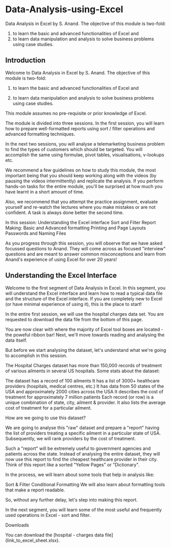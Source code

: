 # Data-Analysis-using-Excel
Data Analysis in Excel by S. Anand. The objective of this module is two-fold:  
1) to learn the basic and advanced functionalities of Excel and
2) to learn data manipulation and analysis to solve business problems using case studies.


## Introduction 

Welcome to Data Analysis in Excel by S. Anand. The objective of this module is two-fold:

1) to learn the basic and advanced functionalities of Excel and

2) to learn data manipulation and analysis to solve business problems using case studies.

 

This module assumes no pre-requisite or prior knowledge of Excel.

 

The module is divided into three sessions. In the first session, you will learn how to prepare well-formatted reports using sort / filter operations and advanced formatting techniques. 

 

In the next two sessions, you will analyse a telemarketing business problem to find the types of customers which should be targeted. You will accomplish the same using formulae, pivot tables, visualisations,  v-lookups etc.

    

We recommend a few guidelines on how to study this module, the most important being that you should keep working along with the videos (by pausing the videos intermittently) and replicate the analysis. If you perform hands-on tasks for the entire module, you'll be surprised at how much you have learnt in a short amount of time.

 

Also, we recommend that you attempt the practice assignment, evaluate yourself and re-watch the lectures where you make mistakes or are not confident. A task is always done better the second time.   

 

In this session:
Understanding the Excel interface
Sort and Filter
Report Making: Basic and Advanced formatting 
Printing and Page Layouts
Passwords and Naming Files
 

As you progress through this session, you will observe that we have asked focussed questions to Anand. They will come across as focused "interview" questions and are meant to answer common misconceptions and learn from Anand's experience of using Excel for over 20 years!

 
## Understanding the Excel Interface

Welcome to the first segment of Data Analysis in Excel. In this segment, you will understand the Excel interface and learn how to read a typical data file and the structure of the Excel interface. If you are completely new to Excel (or have minimal experience of using it), this is the place to start! 

 

In the entire first session, we will use the hospital charges  data set. You are requested to download the data file from the bottom of this page. 


You are now clear with where the majority of Excel tool boxes are located - the poweful ribbon bar!  Next, we'll move towards reading and analysing the data itself.

 

But before we start analysing the dataset, let's understand what we're going to accomplish in this session. 

The Hospital Charges dataset has more than 150,000 records of treatment of various ailments in several US hospitals. Some stats about the dataset:

The dataset has a record of 100 ailments
It has a list of 3000+ healthcare providers (hospitals, medical centres, etc.)
It has data from 50 states of the USA and approximately 2000 cities across the USA
It describes the cost of treatment for approximately 7 million patients
Each record (or row) is a unique combination of state, city, ailment & provider. It also lists the average cost of treatment for a particular ailment.

 

How are we going to use this dataset?

We are going to analyse this "raw" dataset and prepare a "report" having the list of providers treating a specific ailment in a particular state of USA. Subsequently, we will rank providers by the cost of treatment.

Such a "report" will be extremely useful to government agencies and patients across the state. Instead of analysing the entire dataset, they will now use this report to find the cheapest healthcare provider in their city. Think of this report like a sorted "Yellow Pages" or "Dictionary".

 

In the process, we will learn about some tools that help in analysis like:

Sort & Filter
Conditional Formatting
We will also learn about formatting tools that make a report readable.

So, without any further delay, let's step into making this report.

In the next segment, you will learn some of the most useful and frequently used operations in Excel - sort and filter. 

Downloads

You can download the [hospital - charges data file] (link_to_excel_sheet.xlsx).



